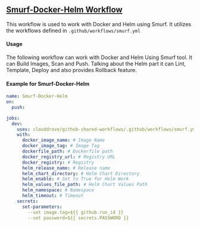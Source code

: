 ## [Smurf-Docker-Helm Workflow](https://github.com/clouddrove/github-shared-workflows/blob/master/.github/workflows/smurf.yml)

This workflow is used to work with Docker and Helm using Smurf. It utilizes the workflows defined in `.github/workflows/smurf.yml`

#### Usage
The following workflow can work with Docker and Helm Using Smurf tool. It can Build Images, Scan and Push. Talking about the Helm part it can Lint, Template, Deploy and also provides Rollback feature.
#### Example for Smurf-Docker-Helm

```yaml
name: Smurf-Docker-Helm
on:
  push:

jobs:
  dev:
    uses: clouddrove/github-shared-workflows/.github/workflows/smurf.yml@master
    with:
      docker_image_name: # Image Name
      docker_image_tag: # Image Tag
      dockerfile_path: # Dockerfile path
      docker_registry_url: # Registry URL
      docker_registry: # Registry
      helm_release_name: # Release name
      helm_chart_directory: # Helm Chart Directory
      helm_enable: # Set to True for Helm Work
      helm_values_file_path: # Helm Chart Values Path
      helm_namespace: # Namespace
      helm_timeout: # Timeout
    secrets:
      set-parameters:
        --set image.tag=${{ github.run_id }}
        --set password=${{ secrets.PASSWORD }}
```